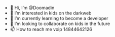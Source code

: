- 👋 Hi, I’m @Doomadin
- 👀 I’m interested in kids on the darkweb
- 🌱 I’m currently learning to become a developer
- 💞️ I’m looking to collaborate on kids in the future
- 📫 How to reach me voip 14844642126

<!---
Doomadin/Doomadin is a ✨ special ✨ repository because its `README.md` (this file) appears on your GitHub profile.
You can click the Preview link to take a look at your changes.
--->

